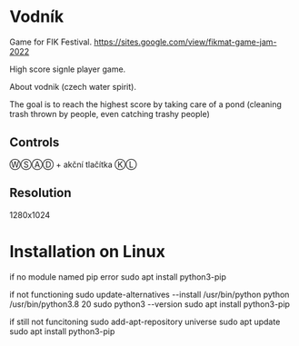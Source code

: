 # Vodník
Game for FIK Festival.
https://sites.google.com/view/fikmat-game-jam-2022

High score signle player game.

About vodnik (czech water spirit).

The goal is to reach the highest score by taking care of a pond (cleaning trash thrown by people, even catching trashy people)

## Controls
ⓌⓈⒶⒹ + akční tlačítka ⓀⓁ

## Resolution
1280x1024


# Installation on Linux
if no module named pip error
sudo apt install python3-pip

if not functioning
sudo update-alternatives --install /usr/bin/python python /usr/bin/python3.8 20
sudo python3 --version
sudo apt install python3-pip

if still not funcitoning
sudo add-apt-repository universe
sudo apt update
sudo apt install python3-pip
